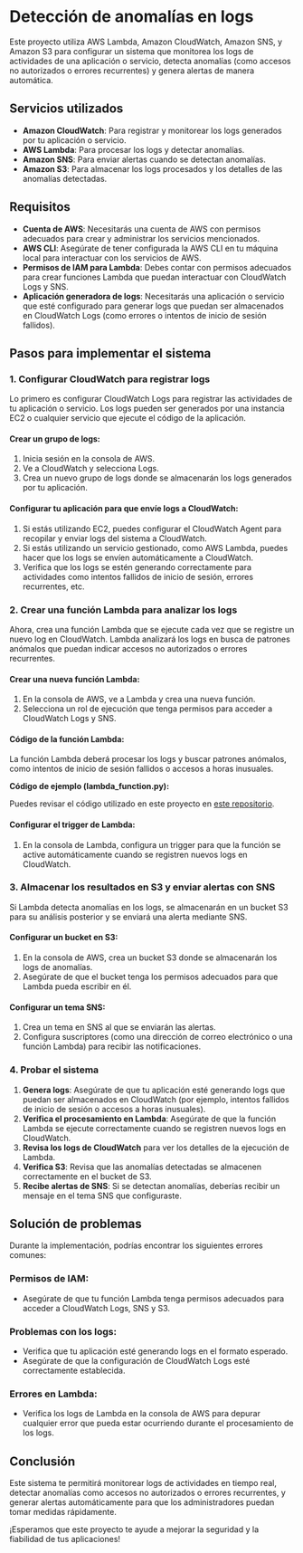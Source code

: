 # Detección de anomalías en logs

Este proyecto utiliza AWS Lambda, Amazon CloudWatch, Amazon SNS, y Amazon S3 para configurar un sistema que monitorea los logs de actividades de una aplicación o servicio, detecta anomalías (como accesos no autorizados o errores recurrentes) y genera alertas de manera automática.

## Servicios utilizados

- **Amazon CloudWatch**: Para registrar y monitorear los logs generados por tu aplicación o servicio.
- **AWS Lambda**: Para procesar los logs y detectar anomalías.
- **Amazon SNS**: Para enviar alertas cuando se detectan anomalías.
- **Amazon S3**: Para almacenar los logs procesados y los detalles de las anomalías detectadas.

## Requisitos

- **Cuenta de AWS**: Necesitarás una cuenta de AWS con permisos adecuados para crear y administrar los servicios mencionados.
- **AWS CLI**: Asegúrate de tener configurada la AWS CLI en tu máquina local para interactuar con los servicios de AWS.
- **Permisos de IAM para Lambda**: Debes contar con permisos adecuados para crear funciones Lambda que puedan interactuar con CloudWatch Logs y SNS.
- **Aplicación generadora de logs**: Necesitarás una aplicación o servicio que esté configurado para generar logs que puedan ser almacenados en CloudWatch Logs (como errores o intentos de inicio de sesión fallidos).

## Pasos para implementar el sistema

### 1. Configurar CloudWatch para registrar logs

Lo primero es configurar CloudWatch Logs para registrar las actividades de tu aplicación o servicio. Los logs pueden ser generados por una instancia EC2 o cualquier servicio que ejecute el código de la aplicación.

#### Crear un grupo de logs:
1. Inicia sesión en la consola de AWS.
2. Ve a CloudWatch y selecciona Logs.
3. Crea un nuevo grupo de logs donde se almacenarán los logs generados por tu aplicación.

#### Configurar tu aplicación para que envíe logs a CloudWatch:
1. Si estás utilizando EC2, puedes configurar el CloudWatch Agent para recopilar y enviar logs del sistema a CloudWatch.
2. Si estás utilizando un servicio gestionado, como AWS Lambda, puedes hacer que los logs se envíen automáticamente a CloudWatch.
3. Verifica que los logs se estén generando correctamente para actividades como intentos fallidos de inicio de sesión, errores recurrentes, etc.

### 2. Crear una función Lambda para analizar los logs

Ahora, crea una función Lambda que se ejecute cada vez que se registre un nuevo log en CloudWatch. Lambda analizará los logs en busca de patrones anómalos que puedan indicar accesos no autorizados o errores recurrentes.

#### Crear una nueva función Lambda:
1. En la consola de AWS, ve a Lambda y crea una nueva función.
2. Selecciona un rol de ejecución que tenga permisos para acceder a CloudWatch Logs y SNS.

#### Código de la función Lambda:
La función Lambda deberá procesar los logs y buscar patrones anómalos, como intentos de inicio de sesión fallidos o accesos a horas inusuales.

**Código de ejemplo (lambda_function.py):**

Puedes revisar el código utilizado en este proyecto en [este repositorio](lambdas/logs).

#### Configurar el trigger de Lambda:
1. En la consola de Lambda, configura un trigger para que la función se active automáticamente cuando se registren nuevos logs en CloudWatch.

### 3. Almacenar los resultados en S3 y enviar alertas con SNS

Si Lambda detecta anomalías en los logs, se almacenarán en un bucket S3 para su análisis posterior y se enviará una alerta mediante SNS.

#### Configurar un bucket en S3:
1. En la consola de AWS, crea un bucket S3 donde se almacenarán los logs de anomalías.
2. Asegúrate de que el bucket tenga los permisos adecuados para que Lambda pueda escribir en él.

#### Configurar un tema SNS:
1. Crea un tema en SNS al que se enviarán las alertas.
2. Configura suscriptores (como una dirección de correo electrónico o una función Lambda) para recibir las notificaciones.

### 4. Probar el sistema

1. **Genera logs**: Asegúrate de que tu aplicación esté generando logs que puedan ser almacenados en CloudWatch (por ejemplo, intentos fallidos de inicio de sesión o accesos a horas inusuales).
2. **Verifica el procesamiento en Lambda**: Asegúrate de que la función Lambda se ejecute correctamente cuando se registren nuevos logs en CloudWatch.
3. **Revisa los logs de CloudWatch** para ver los detalles de la ejecución de Lambda.
4. **Verifica S3**: Revisa que las anomalías detectadas se almacenen correctamente en el bucket de S3.
5. **Recibe alertas de SNS**: Si se detectan anomalías, deberías recibir un mensaje en el tema SNS que configuraste.

## Solución de problemas

Durante la implementación, podrías encontrar los siguientes errores comunes:

### Permisos de IAM:
- Asegúrate de que tu función Lambda tenga permisos adecuados para acceder a CloudWatch Logs, SNS y S3.

### Problemas con los logs:
- Verifica que tu aplicación esté generando logs en el formato esperado.
- Asegúrate de que la configuración de CloudWatch Logs esté correctamente establecida.

### Errores en Lambda:
- Verifica los logs de Lambda en la consola de AWS para depurar cualquier error que pueda estar ocurriendo durante el procesamiento de los logs.

## Conclusión

Este sistema te permitirá monitorear logs de actividades en tiempo real, detectar anomalías como accesos no autorizados o errores recurrentes, y generar alertas automáticamente para que los administradores puedan tomar medidas rápidamente.

¡Esperamos que este proyecto te ayude a mejorar la seguridad y la fiabilidad de tus aplicaciones!


